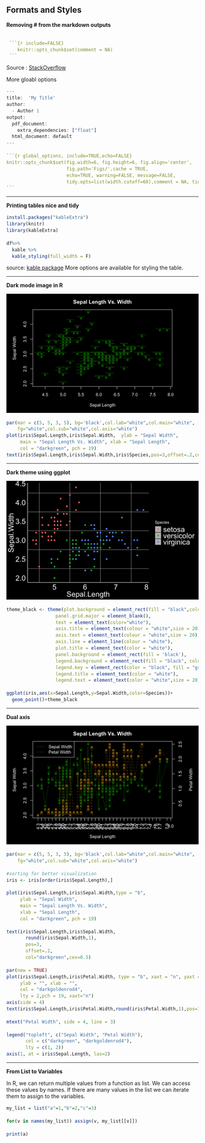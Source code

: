 ## Formats and Styles

**Removing # from the markdown outputs**
````r

 ```{r include=FALSE}
    knitr::opts_chunk$set(comment = NA)
 ```
````
Source : [StackOverflow](https://stackoverflow.com/questions/15081212/remove-hashes-in-r-output-from-r-markdown-and-knitr)

More gloabl options
````r
---
title:  'My Title'
author:
  - Author 1
output:
  pdf_document:
    extra_dependencies: ["float"]
  html_document: default
---

```{r global_options, include=TRUE,echo=FALSE}
knitr::opts_chunk$set(fig.width=6, fig.height=6, fig.align='center',
                      fig.path='Figs/',cache = TRUE,
                      echo=TRUE, warning=FALSE, message=FALSE,
                      tidy.opts=list(width.cutoff=60),comment = NA, tidy=TRUE)
```

````
---
**Printing tables nice and tidy**
```r
install.packages("kableExtra")
library(knitr)
library(kableExtra)

df%>%
  kable %>%
  kable_styling(full_width = F)

```
source: [kable package](https://cran.r-project.org/web/packages/kableExtra/vignettes/awesome_table_in_html.html)
More options are available for styling the table.

---
**Dark mode image in R**

![alt text](images/dark_mode.png)

```r
par(mar = c(5, 5, 3, 5), bg='black',col.lab="white",col.main="white",
    fg="white",col.sub="white",col.axis="white")
plot(iris$Sepal.Length,iris$Sepal.Width,  ylab = "Sepal Width",
     main = "Sepal Length Vs. Width", xlab = "Sepal Length",
     col = "darkgreen", pch = 19)
text(iris$Sepal.Length,iris$Sepal.Width,iris$Species,pos=3,offset=.2,col="darkgreen",cex=0.5)
```

---
**Dark theme using ggplot**

![alt text](images/ggplot_theme_black.png)

```r
theme_black <- theme(plot.background = element_rect(fill = "black",colour=NA),
                  panel.grid.major = element_blank(),
                  text = element_text(color="white"),
                  axis.title = element_text(colour = "white",size = 20),
                  axis.text = element_text(colour = "white",size = 20),
                  axis.line = element_line(colour = "white"),
                  plot.title = element_text(color = "white"),
                  panel.background = element_rect(fill = 'black'),
                  legend.background = element_rect(fill = "black", color = NA),
                  legend.key = element_rect(color = "black", fill = "gray"),
                  legend.title = element_text(color = "white"),
                  legend.text = element_text(color = "white",size = 20))

ggplot(iris,aes(x=Sepal.Length,y=Sepal.Width,color=Species))+
  geom_point()+theme_black

```

---
**Dual axis**

![alt text](images/dual_axis_dark.png)
```r
par(mar = c(5, 5, 3, 5), bg='black',col.lab="white",col.main="white",
    fg="white",col.sub="white",col.axis="white")

#sorting for better visualization
iris <- iris[order(iris$Sepal.Length),]

plot(iris$Sepal.Length,iris$Sepal.Width,type = "b",
     ylab = "Sepal Width",
     main = "Sepal Length Vs. Width",
     xlab = "Sepal Length",
     col = "darkgreen", pch = 19)

text(iris$Sepal.Length,iris$Sepal.Width,
       round(iris$Sepal.Width,1),
       pos=3,
       offset=.2,
       col="darkgreen",cex=0.5)

par(new = TRUE)
plot(iris$Sepal.Length,iris$Petal.Width, type = "b", xaxt = "n", yaxt = "n",
     ylab = "", xlab = "",
     col = "darkgoldenrod4",
     lty = 2,pch = 19, xaxt="n")     
axis(side = 4)
text(iris$Sepal.Length,iris$Petal.Width,round(iris$Petal.Width,1),pos=1,offset=.2,col="darkgoldenrod4",cex=0.5)

mtext("Petal Width", side = 4, line = 3)

legend("topleft", c("Sepal Width", "Petal Width"),
       col = c("darkgreen", "darkgoldenrod4"),
       lty = c(1, 2))
axis(1, at = iris$Sepal.Length, las=2)
```
---
**From List to Variables**

In R, we can return multiple values from a function as list. We can access these values by names. If there are many values in the list we can iterate them to assign to the variables.

```r
my_list = list("a"=1,"b"=2,"c"=3)

for(v in names(my_list)) assign(v, my_list[[v]])

print(a)
